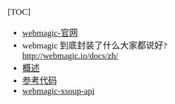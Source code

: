 <span  style="font-family: Simsun,serif; font-size: 17px; ">

[TOC]

- [webmagic-官网](http://webmagic.io/)
- webmagic 到底封装了什么大家都说好? http://webmagic.io/docs/zh/
- [概述](http://webmagic.io/docs/zh/posts/ch1-overview/)
- [参考代码](https://github.com/Yangtze-Innovation/Search-Job-Platfom/tree/CourageHe/2-WebMagic/4-WebMagicSelenimu)
- [webmagic-xsoup-api](http://webmagic.io/docs/zh/posts/ch4-basic-page-processor/xsoup.html)

</span>